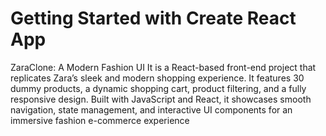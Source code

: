 # Getting Started with Create React App
ZaraClone: A Modern Fashion UI
It is a React-based front-end project that replicates Zara’s sleek and modern shopping experience. It features 30 dummy products, a dynamic shopping cart, product filtering, and a fully responsive design. Built with JavaScript and React, it showcases smooth navigation, state management, and interactive UI components for an immersive fashion e-commerce experience

